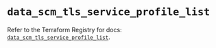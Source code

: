 # `data_scm_tls_service_profile_list`

Refer to the Terraform Registry for docs: [`data_scm_tls_service_profile_list`](https://registry.terraform.io/providers/paloaltonetworks/scm/1.0.2/docs/data-sources/tls_service_profile_list).
